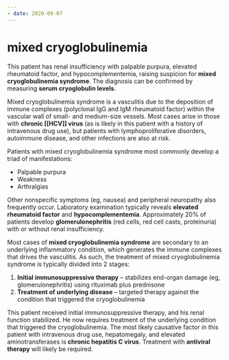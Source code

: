 ```yaml
---
- date: 2020-09-07
---
```


# mixed cryoglobulinemia

<!-- mixed cryoglobulinemia syndrome pathophysiology, association, sx, rx -->

This patient has renal insufficiency with palpable purpura, elevated rheumatoid factor, and hypocomplementemia, raising suspicion for **mixed cryoglobulinemia syndrome**.  The diagnosis can be confirmed by measuring **serum cryoglobulin levels**.

Mixed cryoglobulinemia syndrome is a vasculitis due to the deposition of immune complexes (polyclonal IgG and IgM rheumatoid factor) within the vascular wall of small- and medium-size vessels.  Most cases arise in those with **chronic [[HCV]] virus** (as is likely in this patient with a history of intravenous drug use), but patients with lymphoproliferative disorders, autoimmune disease, and other infections are also at risk.

Patients with mixed cryoglobulinemia syndrome most commonly develop a triad of manifestations:

- Palpable purpura
- Weakness
- Arthralgias

Other nonspecific symptoms (eg, nausea) and peripheral neuropathy also frequently occur.  Laboratory examination typically reveals **elevated rheumatoid factor** and **hypocomplementemia**.  Approximately 20% of patients develop **glomerulonephritis** (red cells, red cell casts, proteinuria) with or without renal insufficiency.

Most cases of **mixed cryoglobulinemia syndrome** are secondary to an underlying inflammatory condition, which generates the immune complexes that drives the vasculitis.  As such, the treatment of mixed cryoglobulinemia syndrome is typically divided into 2 stages:

1. **Initial immunosuppressive therapy** – stabilizes end-organ damage (eg, glomerulonephritis) using rituximab plus prednisone
2. **Treatment of underlying disease** – targeted therapy against the condition that triggered the cryoglobulinemia

This patient received initial immunosuppressive therapy, and his renal function stabilized.  He now requires treatment of the underlying condition that triggered the cryoglobulinemia.  The most likely causative factor in this patient with intravenous drug use, hepatomegaly, and elevated aminotransferases is **chronic hepatitis C virus**.  Treatment with **antiviral therapy** will likely be required.
